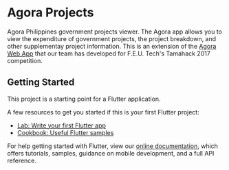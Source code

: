 # Agora Projects

Agora Philippines government projects viewer. The Agora app allows you to view the expenditure of government projects, the project breakdown, and other supplementay project information. This is an extension of the [Agora Web App](https://github.com/dartegnian/agora) that our team has developed for F.E.U. Tech's Tamahack 2017 competition.

## Getting Started

This project is a starting point for a Flutter application.

A few resources to get you started if this is your first Flutter project:

- [Lab: Write your first Flutter app](https://flutter.dev/docs/get-started/codelab)
- [Cookbook: Useful Flutter samples](https://flutter.dev/docs/cookbook)

For help getting started with Flutter, view our
[online documentation](https://flutter.dev/docs), which offers tutorials,
samples, guidance on mobile development, and a full API reference.
